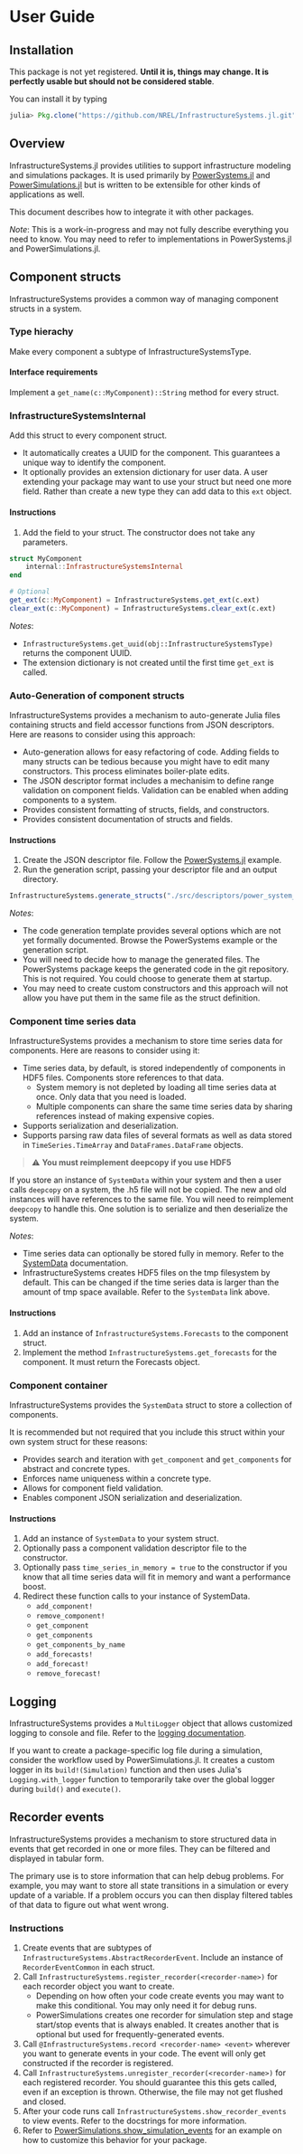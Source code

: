 # User Guide

## Installation

This package is not yet registered. **Until it is, things may change. It is perfectly
usable but should not be considered stable**.

You can install it by typing

```julia
julia> Pkg.clone("https://github.com/NREL/InfrastructureSystems.jl.git")
```

## Overview

InfrastructureSystems.jl provides utilities to support infrastructure modeling
and simulations packages.  It is used primarily by
[PowerSystems.jl](https://github.com/NREL-SIIP/PowerSystems.jl) and
[PowerSimulations.jl](https://github.com/NREL-SIIP/PowerSimulations.jl) but is
written to be extensible for other kinds of applications as well.

This document describes how to integrate it with other packages.

*Note*: This is a work-in-progress and may not fully describe everything you
need to know. You may need to refer to implementations in PowerSystems.jl and
PowerSimulations.jl.

## Component structs
InfrastructureSystems provides a common way of managing component structs in a
system.

### Type hierachy
Make every component a subtype of InfrastructureSystemsType.

#### Interface requirements
Implement a `get_name(c::MyComponent)::String` method for every struct.

### InfrastructureSystemsInternal
Add this struct to every component struct.

- It automatically creates a UUID for the component. This guarantees a unique
  way to identify the component.
- It optionally provides an extension dictionary for user data. A user
  extending your package may want to use your struct but need one more field.
  Rather than create a new type they can add data to this `ext` object.

#### Instructions

1. Add the field to your struct. The constructor does not take any parameters.
```julia
struct MyComponent
    internal::InfrastructureSystemsInternal
end

# Optional
get_ext(c::MyComponent) = InfrastructureSystems.get_ext(c.ext)
clear_ext(c::MyComponent) = InfrastructureSystems.clear_ext(c.ext)
```

*Notes*:
- `InfrastructureSystems.get_uuid(obj::InfrastructureSystemsType)` returns the
  component UUID.
- The extension dictionary is not created until the first time `get_ext` is
  called.

### Auto-Generation of component structs
InfrastructureSystems provides a mechanism to auto-generate Julia files
containing structs and field accessor functions from JSON descriptors. Here are
reasons to consider using this approach:

- Auto-generation allows for easy refactoring of code. Adding fields
  to many structs can be tedious because you might have to edit many
  constructors. This process eliminates boiler-plate edits.
- The JSON descriptor format includes a mechanisim to define range validation
  on component fields. Validation can be enabled when adding components to a
  system.
- Provides consistent formatting of structs, fields, and constructors.
- Provides consistent documentation of structs and fields.

#### Instructions

1. Create the JSON descriptor file. Follow the
   [PowerSystems.jl](https://github.com/NREL-SIIP/PowerSystems.jl/blob/master/src/descriptors/power_system_structs.json)
   example.
2. Run the generation script, passing your descriptor file and an output
   directory.

```julia
InfrastructureSystems.generate_structs("./src/descriptors/power_system_structs.json", "./src/models/generated")
```

*Notes*:
- The code generation template provides several options which are not yet
  formally documented. Browse the PowerSystems example or the generation script.
- You will need to decide how to manage the generated files. The PowerSystems
  package keeps the generated code in the git repository. This is not required.
  You could choose to generate them at startup.
- You may need to create custom constructors and this approach will not allow
  you have put them in the same file as the struct definition.

### Component time series data
InfrastructureSystems provides a mechanism to store time series data for
components. Here are reasons to consider using it:

- Time series data, by default, is stored independently of components in HDF5
  files. Components store references to that data.
  - System memory is not depleted by loading all time series data at once. Only
    data that you need is loaded.
  - Multiple components can share the same time series data by sharing
    references instead of making expensive copies.
- Supports serialization and deserialization.
- Supports parsing raw data files of several formats as well as data stored in
  `TimeSeries.TimeArray` and `DataFrames.DataFrame` objects.

> :warning: **You must reimplement deepcopy if you use HDF5**

If you store an instance of `SystemData` within your system and then a user
calls `deepcopy` on a system, the .h5 file will not be copied. The new and
old instances will have references to the same file. You will need to
reimplement `deepcopy` to handle this. One solution is to serialize and then
deserialize the system.

*Notes*:
- Time series data can optionally be stored fully in memory. Refer to the
[SystemData](https://nrel-siip.github.io/InfrastructureSystems.jl/latest/api/InfrastructureSystems/#InfrastructureSystems.SystemData-Tuple{AbstractString})
documentation.
- InfrastructureSystems creates HDF5 files on the tmp filesystem by default.
  This can be changed if the time series data is larger than the amount of
  tmp space available. Refer to the `SystemData` link above.

#### Instructions

1. Add an instance of `InfrastructureSystems.Forecasts` to the component struct.
2. Implement the method `InfrastructureSystems.get_forecasts` for the
   component. It must return the Forecasts object.

### Component container
InfrastructureSystems provides the `SystemData` struct to store a collection of
components.

It is recommended but not required that you include this struct within your own
  system struct for these reasons:

- Provides search and iteration with `get_component` and `get_components` for
  abstract and concrete types.
- Enforces name uniqueness within a concrete type.
- Allows for component field validation.
- Enables component JSON serialization and deserialization.

#### Instructions

1. Add an instance of `SystemData` to your system struct.
2. Optionally pass a component validation descriptor file to the constructor.
3. Optionally pass `time_series_in_memory = true` to the constructor if you
   know that all time series data will fit in memory and want a performance
   boost.
4. Redirect these function calls to your instance of SystemData.
   * `add_component!`
   * `remove_component!`
   * `get_component`
   * `get_components`
   * `get_components_by_name`
   * `add_forecasts!`
   * `add_forecast!`
   * `remove_forecast!`


## Logging
InfrastructureSystems provides a `MultiLogger` object that allows customized
logging to console and file. Refer to the [logging
documentation](./logging.md).

If you want to create a package-specific log file during a simulation, consider
the workflow used by PowerSimulations.jl. It creates a custom logger in its
`build!(Simulation)` function and then uses Julia's `Logging.with_logger`
function to temporarily take over the global logger during `build()` and
`execute()`.

## Recorder events
InfrastructureSystems provides a mechanism to store structured data in events
that get recorded in one or more files. They can be filtered and displayed in
tabular form.

The primary use is to store information that can help debug problems.  For
example, you may want to store all state transitions in a simulation or every
update of a variable.  If a problem occurs you can then display filtered tables
of that data to figure out what went wrong.

### Instructions
1. Create events that are subtypes of
   `InfrastructureSystems.AbstractRecorderEvent`. Include an instance of
   `RecorderEventCommon` in each struct.
2. Call `InfrastructureSystems.register_recorder(<recorder-name>)` for
   each recorder object you want to create.
   - Depending on how often your code create events you may want to make this
     conditional. You may only need it for debug runs.
   - PowerSimulations creates one recorder for simulation step and stage
     start/stop events that is always enabled. It creates another that is
     optional but used for frequently-generated events.
3. Call `@InfrastructureSystems.record <recorder-name> <event>` wherever you
   want to generate events in your code. The event will only get constructed if
   the recorder is registered.
4. Call `InfrastructureSystems.unregister_recorder(<recorder-name>)` for each
   registered recorder. You should guarantee this this gets called, even if an
   exception is thrown.  Otherwise, the file may not get flushed and closed.
5. After your code runs call `InfrastructureSystems.show_recorder_events` to
   view events.  Refer to the docstrings for more information.
6. Refer to
   [PowerSimulations.show_simulation_events](https://nrel-siip.github.io/PowerSimulations.jl/latest/api/PowerSimulations/#PowerSimulations.show_simulation_events-Union{Tuple{T},%20Tuple{Type{T},AbstractString},%20Tuple{Type{T},AbstractString,Union{Nothing,%20Function}}}%20where%20T%3C:InfrastructureSystems.AbstractRecorderEvent)
   for an example on how to customize this behavior for your package.
